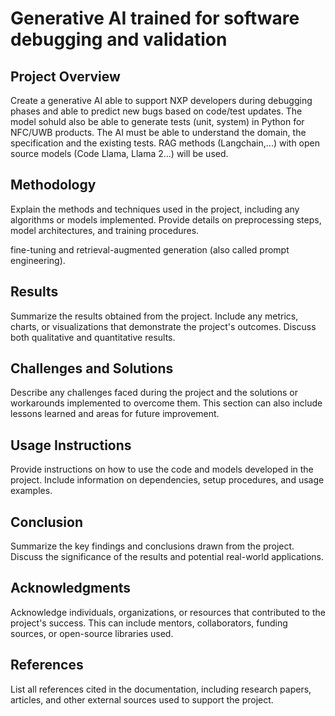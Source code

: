 # Generative AI trained for software debugging and validation

## Project Overview

Create a generative AI able to support NXP developers during debugging phases and able to predict new bugs based on code/test updates. The model sohuld also be able to generate tests (unit, system) in Python for  NFC/UWB products. The AI must be able to understand the domain, the specification and the existing tests. RAG methods (Langchain,...) with open source models (Code Llama, Llama 2...) will be used.

## Methodology
Explain the methods and techniques used in the project, including any algorithms or models implemented. Provide details on preprocessing steps, model architectures, and training procedures.

 fine-tuning and retrieval-augmented generation (also called prompt engineering).

## Results
Summarize the results obtained from the project. Include any metrics, charts, or visualizations that demonstrate the project's outcomes. Discuss both qualitative and quantitative results.

## Challenges and Solutions
Describe any challenges faced during the project and the solutions or workarounds implemented to overcome them. This section can also include lessons learned and areas for future improvement.


## Usage Instructions
Provide instructions on how to use the code and models developed in the project. Include information on dependencies, setup procedures, and usage examples.

## Conclusion
Summarize the key findings and conclusions drawn from the project. Discuss the significance of the results and potential real-world applications.

## Acknowledgments
Acknowledge individuals, organizations, or resources that contributed to the project's success. This can include mentors, collaborators, funding sources, or open-source libraries used.

## References
List all references cited in the documentation, including research papers, articles, and other external sources used to support the project.
